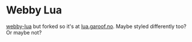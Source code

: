 # Webby Lua

[webby-lua](https://github.com/Glorp/webby-lua) but forked so it's at [lua.garoof.no](https://lua.garoof.no/). Maybe styled differently too? Or maybe not?
